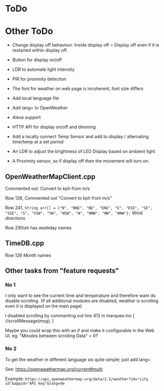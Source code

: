ToDo
====

Other ToDo
==========
- Change display off behaviour. Inside display off = Display off even if it is restarted within display off.
- Button for display on/off
- LDR to automate light intensity
- PIR for proximity detection
- The font for weather on web page is incoherent, font size differs
- Add local language file
- Add lang= to OpenWeather
- Alexa support
- HTTP API for display on/off and dimming

- Add a locally connect Temp Sensor and add to display / alternating time/temp at a set period
- An LDR to adjust the brightness of LED Display based on ambient light
- A Proximity sensor, so if display off then the movement will turn on.



OpenWeatherMapClient.cpp
------------------------
Commented out:
Convert to kph from m/s

Row 128, Commented out "Convert to kph from m/s"

Row 241, `String arr[] = {"N", "NNE", "NE", "ENE", "E", "ESE", "SE", "SSE", "S", "SSW", "SW", "WSW", "W", "WNW", "NW", "NNW"};`
Wind directions

Row 290ish has weekday names


TimeDB.cpp
----------
Row 126 Month names


Other tasks from "feature requests"
-----------------------------------

### No 1

I only want to see the current time and temperature and therefore want do disable scrolling. (If all additional modules are disabled, weather is scrolling even it is displayed on the main page)

I disabled scrolling by commenting out line 413 in marquee.ino [ //scrollMessage(msg); ]

Maybe you could wrap this with an if and make it configurable in the Web UI. eg. "Minutes between scrolling Data"  = 0?


### No 2

To get the weather in different language sis quite simple; just add lang=

See: https://openweathermap.org/current#multi

Example: `https://api.openweathermap.org/data/2.5/weather?id="city id"&appid="API key"&lang=de`